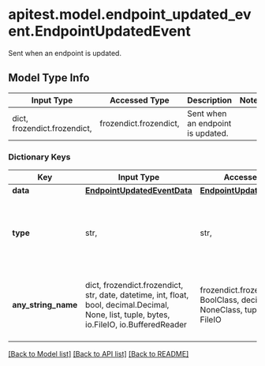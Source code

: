 # apitest.model.endpoint_updated_event.EndpointUpdatedEvent

Sent when an endpoint is updated.

## Model Type Info
Input Type | Accessed Type | Description | Notes
------------ | ------------- | ------------- | -------------
dict, frozendict.frozendict,  | frozendict.frozendict,  | Sent when an endpoint is updated. | 

### Dictionary Keys
Key | Input Type | Accessed Type | Description | Notes
------------ | ------------- | ------------- | ------------- | -------------
**data** | [**EndpointUpdatedEventData**](EndpointUpdatedEventData.md) | [**EndpointUpdatedEventData**](EndpointUpdatedEventData.md) |  | 
**type** | str,  | str,  |  | [optional] must be one of ["endpoint.updated", ] if omitted the server will use the default value of "endpoint.updated"
**any_string_name** | dict, frozendict.frozendict, str, date, datetime, int, float, bool, decimal.Decimal, None, list, tuple, bytes, io.FileIO, io.BufferedReader | frozendict.frozendict, str, BoolClass, decimal.Decimal, NoneClass, tuple, bytes, FileIO | any string name can be used but the value must be the correct type | [optional]

[[Back to Model list]](../../README.md#documentation-for-models) [[Back to API list]](../../README.md#documentation-for-api-endpoints) [[Back to README]](../../README.md)

